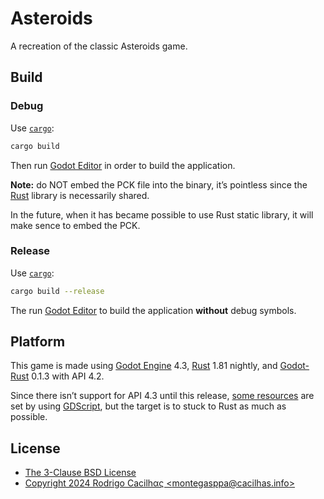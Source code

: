 # Asteroids

A recreation of the classic Asteroids game.

## Build

### Debug

Use [`cargo`][]:

```sh
cargo build
```

Then run [Godot Editor][] in order to build the application.

**Note:** do NOT embed the PCK file into the binary, it’s pointless since the
[Rust][] library is necessarily shared.

In the future, when it has became possible to use Rust static library, it will
make sence to embed the PCK.

### Release

Use [`cargo`][]:

```sh
cargo build --release
```

The run [Godot Editor][] to build the application **without** debug symbols.

## Platform

This game is made using [Godot Engine][] 4.3, [Rust][] 1.81 nightly, and
[Godot-Rust][] 0.1.3 with API 4.2.

Since there isn’t support for API 4.3 until this release, [some resources][] are
set by using [GDScript][], but the target is to stuck to Rust as much as
possible.

## License

- [The 3-Clause BSD License][]
- [Copyright 2024 Rodrigo Cacilhας &lt;montegasppa@cacilhas.info&gt;][]

[`cargo`]: https://doc.rust-lang.org/cargo/
[Copyright 2024 Rodrigo Cacilhας &lt;montegasppa@cacilhas.info&gt;]: https://github.com/cacilhas/asteroids/blob/master/COPYING
[GDScript]: https://docs.godotengine.org/en/stable/tutorials/scripting/gdscript/
[Godot Editor]: https://editor.godotengine.org/
[Godot Engine]: https://godotengine.org/
[Godot-Rust]: https://godot-rust.github.io/
[Rust]: https://www.rust-lang.org/
[some resources]: https://github.com/cacilhas/asteroids/blob/master/parallax.gd
[The 3-Clause BSD License]: https://opensource.org/license/BSD-3-Clause
